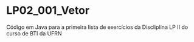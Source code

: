 # LP02_001_Vetor
Código em Java para a primeira lista de exercícios da Discliplina LP II do curso de BTI da UFRN
